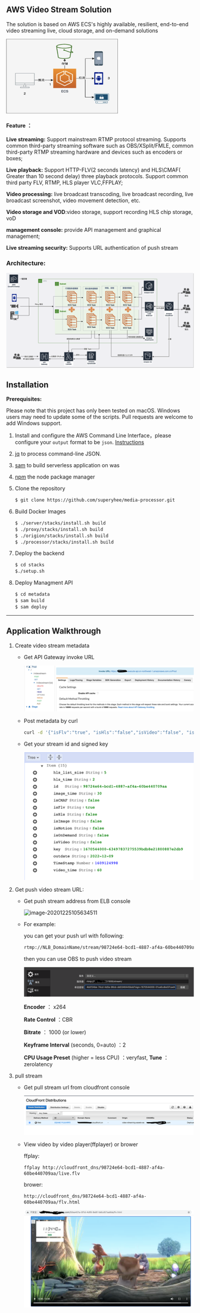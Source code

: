 ## AWS  Video Stream Solution

The solution is based on AWS ECS's highly available, resilient, end-to-end video streaming live, cloud storage, and on-demand solutions

<img src="./images/image-20201225114954302.png" alt="image-20201225114954302" width="300" height="200" />

#### Feature ：

**Live streaming:** Support mainstream RTMP protocol streaming. Supports common third-party streaming software such as OBS/XSplit/FMLE, common third-party RTMP streaming hardware and devices such as encoders or boxes;

**Live playback:** Support HTTP-FLV(2 seconds latency) and HLS\CMAF( Greater than 10 second delay) three playback protocols. Support common third party FLV, RTMP, HLS player VLC,FFPLAY;

**Video processing:** live broadcast transcoding, live broadcast recording, live broadcast screenshot, video movement detection, etc.

**Video storage and VOD**:video storage, support recording HLS chip storage, voD

**management console:** provide API management and graphical management;

**Live streaming security:** Supports URL authentication of push stream

### Architecture:

![image-20201225101811743](images/image-20201225101811743.png)



## Installation

**Prerequisites:**

Please note that this project has only been tested on macOS. Windows  users may need to update some of the scripts. Pull requests are welcome  to add Windows support.

1. Install and configure the AWS Command Line Interface，please configure your `output` format to be `json`. [Instructions](https://docs.aws.amazon.com/cli/latest/userguide/cli-usage-output.html)

2. [jq](https://stedolan.github.io/jq/) to process command-line JSON.

3. [sam](https://docs.aws.amazon.com/serverless-application-model/latest/developerguide/serverless-sam-cli-install.html) to build serverless application on was

4. [npm](https://www.npmjs.com/get-npm) the node package manager

5. Clone the repository

   ```bash
   $ git clone https://github.com/superyhee/media-processor.git
   ```

6. Build Docker Images

   ```bash
   $ ./server/stacks/install.sh build
   $ ./proxy/stacks/install.sh build
   $ ./origion/stacks/install.sh build
   $ ./processor/stacks/install.sh build
   ```

7. Deploy the backend

   ```bash
   $ cd stacks
   $./setup.sh
   ```

8. Deploy Managment API

   ```bash
   $ cd metadata
   $ sam build
   $ sam deploy
   ```

------



## Application Walkthrough

1. Create video stream metadata

   - Get  API Gateway invoke URL

     ![image-20201225110157183](./images/image-20201225110157183.png)

   - Post metadata by curl

     ```bash
     curl -d '{"isFlv":"true", "isHls":"false","isVideo":"false", "isImage":"false","isMotion":"false", "isOnDemand":"false","isCMAF":"false","video_time":"60","image_time":"30","hls_time":"2","hls_list_size":"5", "outdate":"2022-12-09"}' -H "Content-Type: application/json" -X POST https://xxxxx.execute-api.cn-northwest-1.amazonaws.com.cn/Prod/videostream
     ```

   - Get your stream id and signed key

     <img src="./images/image-20201225111416141.png" alt="image-20201225111416141" style="zoom:50%;" />

   

2. Get push video stream URL:

   - Get push stream address from ELB console

     ![image-20201225105634511](/Users/yanghaws/live-streaming-server/media-processor/images/streaming-lb.png)

   - For example:

     you can get your push url with following:

     ```bash
     rtmp://NLB_DomainName/stream/98724e64-bcd1-4887-af4a-60be440709aa?sign=1670544000-63497837275539bdb8e21800887e2db9
     ```

     then you can use OBS to push video stream

     ![image-20201225114304543](./images/image-20201225114304543.png)

     **Encoder** ： x264

     **Rate Control** ：CBR

     **Bitrate** ： 1000 (or lower)

     **Keyframe Interval** (seconds, 0=auto) ：2

     **CPU Usage Preset** (higher = less CPU) ：veryfast, 
     **Tune** ： zerolatency

3. pull stream

   - Get pull stream url from cloudfront console

     ![image-20201225112730424](./images/image-20201225112730424.png)

   - View video by video player(ffplayer) or brower

     ffplay:

     ```
     ffplay http://cloudfront_dns/98724e64-bcd1-4887-af4a-60be440709aa/live.flv
     ```

     brower:

     ```
     http://cloudfront_dns/98724e64-bcd1-4887-af4a-60be440709aa/flv.html
     ```

     <img src="./images/flv_example.png" alt="image-20201225113539846" style="zoom:50%;" />

